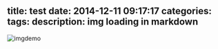 title: test
date: 2014-12-11 09:17:17
categories:
tags:
description: img loading in markdown
---

![imgdemo]({{BASE_PATH}}/img/2014-01-01/loading.gif)


